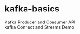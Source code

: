 # kafka-basics                   
Kafka Producer and Consumer API               
kafka Connect and Streams Demo                

